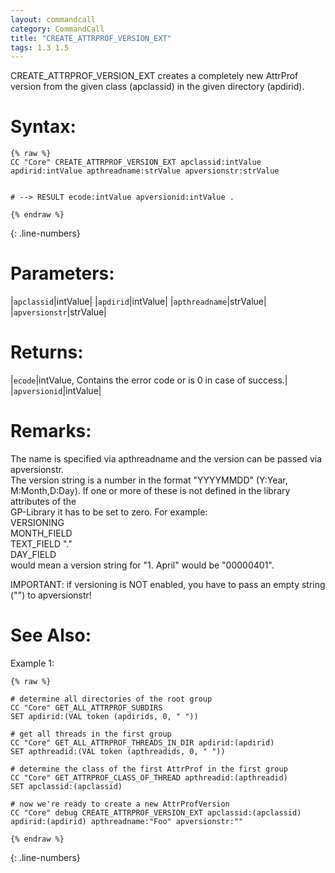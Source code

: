 ```yaml
---
layout: commandcall
category: CommandCall
title: "CREATE_ATTRPROF_VERSION_EXT"
tags: 1.3 1.5
---
```


CREATE_ATTRPROF_VERSION_EXT creates a completely new AttrProf version from the given class (apclassid) in the given directory (apdirid).

# Syntax:  

```adoscript
{% raw %}
CC "Core" CREATE_ATTRPROF_VERSION_EXT apclassid:intValue apdirid:intValue apthreadname:strValue apversionstr:strValue


# --> RESULT ecode:intValue apversionid:intValue .

{% endraw %}
```
{: .line-numbers}

# Parameters:  

|`apclassid`|intValue|
|`apdirid`|intValue|
|`apthreadname`|strValue|
|`apversionstr`|strValue|

# Returns:  

|`ecode`|intValue, Contains the error code or is 0 in case of success.|
|`apversionid`|intValue|

# Remarks:


The name is specified via apthreadname and the version can be passed via apversionstr.  
The version string is a number in the format "YYYYMMDD" (Y:Year, M:Month,D:Day). If one or more of these is not defined in the library attributes of the  
GP-Library it has to be set to zero. For example:  
VERSIONING  
MONTH_FIELD  
TEXT_FIELD "."  
DAY_FIELD  
would mean a version string for "1. April" would be "00000401".

IMPORTANT: if versioning is NOT enabled, you have to pass an empty string ("") to apversionstr!

# See Also:  



Example 1:

```adoscript
{% raw %}

# determine all directories of the root group
CC "Core" GET_ALL_ATTRPROF_SUBDIRS
SET apdirid:(VAL token (apdirids, 0, " "))

# get all threads in the first group
CC "Core" GET_ALL_ATTRPROF_THREADS_IN_DIR apdirid:(apdirid)
SET apthreadid:(VAL token (apthreadids, 0, " "))

# determine the class of the first AttrProf in the first group
CC "Core" GET_ATTRPROF_CLASS_OF_THREAD apthreadid:(apthreadid)
SET apclassid:(apclassid)

# now we're ready to create a new AttrProfVersion
CC "Core" debug CREATE_ATTRPROF_VERSION_EXT apclassid:(apclassid) apdirid:(apdirid) apthreadname:"Foo" apversionstr:""

{% endraw %}
```
{: .line-numbers}

